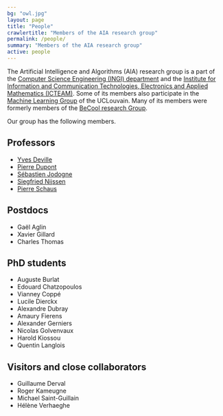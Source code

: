 ```yaml
---
bg: "owl.jpg"
layout: page
title: "People"
crawlertitle: "Members of the AIA research group"
permalink: /people/
summary: "Members of the AIA research group"
active: people
---
```



The Artificial Intelligence and Algorithms (AIA) research group is a part of the [Computer Science Engineering (INGI) department](https://uclouvain.be/fr/instituts-recherche/icteam/ingi) and the [Institute for Information and Communication Technologies, Electronics and Applied Mathematics (ICTEAM)](https://uclouvain.be/fr/node/1991). 
Some of its members also participate in the [Machine Learning Group](https://mlg.info.ucl.ac.be) of the UCLouvain. Many of its members were formerly members of the [BeCool research Group](http://becool.info.ucl.ac.be). 


Our group has the following members.

Professors
----------

* [Yves Deville](https://www.info.ucl.ac.be/~yde/)
* [Pierre Dupont](https://www.info.ucl.ac.be/~pdupont/)
* [Sébastien Jodogne](https://www.info.ucl.ac.be/~sjodogne/)
* [Siegfried Nijssen](https://www.info.ucl.ac.be/~snijssen/)
* [Pierre Schaus](https://www.info.ucl.ac.be/~pschaus/)

Postdocs
--------

* Gaël Aglin
* Xavier Gillard
* Charles Thomas 

PhD students
------------

* Auguste Burlat
* Edouard Chatzopoulos
* Vianney Coppé
* Lucile Dierckx
* Alexandre Dubray
* Amaury Fierens
* Alexander Gerniers
* Nicolas Golvenvaux
* Harold Kiossou
* Quentin Langlois

Visitors and close collaborators
--------------------------------

* Guillaume Derval
* Roger Kameugne
* Michael Saint-Guillain
* Hélène Verhaeghe
